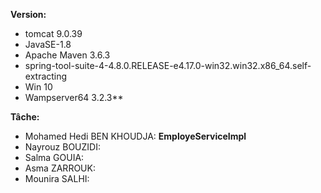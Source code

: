 **Version:**


- tomcat 9.0.39
- JavaSE-1.8
- Apache Maven 3.6.3
- spring-tool-suite-4-4.8.0.RELEASE-e4.17.0-win32.win32.x86_64.self-extracting
- Win 10
- Wampserver64 3.2.3**
> 
> 
> 
**Tâche:**


- Mohamed Hedi BEN KHOUDJA: **EmployeServiceImpl**
- Nayrouz BOUZIDI:
- Salma GOUIA: 
- Asma ZARROUK:
- Mounira SALHI: 
